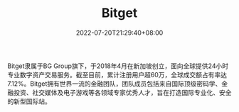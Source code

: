 ﻿---
weight: 
title: "Bitget"
description: "Bitget隶属于BG Group旗下，于2018年4月在新加坡创立，面向全球提供24小时专业数字资产交易服务。"
date: 2022-07-20T21:29:40+08:00
lastmod: 2022-07-20T09:55:40+08:00
draft: false
authors: ["Cindy"]
featuredImage: "bitget.jpg"
link: "https://www.bitget.com/"
tags: ["交易所","Bitget"]
categories: ["navigation"]
navigation: ["交易所"]
lightgallery: true
toc: true
pinned: false
recommend: false
recommend1: false
---
Bitget隶属于BG Group旗下，于2018年4月在新加坡创立，面向全球提供24小时专业数字资产交易服务。截至目前，累计注册用户超60万，全球成交额占有率达7.12%。Bitget拥有世界一流的金融团队，团队成员包括来自国际顶级密码学、金融投资、社交媒体及电子游戏等各领域专家优秀人才，旨在打造国际专业化、安全的新型国际站。
